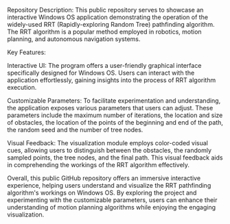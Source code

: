 Repository Description:
  This public repository serves to showcase an interactive Windows OS application demonstrating the operation of the widely-used RRT (Rapidly-exploring Random Tree) pathfinding algorithm. The RRT algorithm is a popular method employed in robotics, motion planning, and autonomous navigation systems.


Key Features:

  Interactive UI: The program offers a user-friendly graphical interface specifically designed for Windows OS. Users can interact with the application effortlessly, gaining insights into the process of RRT algorithm execution.

  Customizable Parameters: To facilitate experimentation and understanding, the application exposes various parameters that users can adjust. These parameters include the maximum number of iterations, the location and size of obstacles, the location of the points of the beginning and end of the path, the random seed and the number of tree nodes.
  
  Visual Feedback: The visualization module employs color-coded visual cues, allowing users to distinguish between the obstacles, the randomly sampled points, the tree nodes, and the final path. This visual feedback aids in comprehending the workings of the RRT algorithm effectively.
  
  Overall, this public GitHub repository offers an immersive interactive experience, helping users understand and visualize the RRT pathfinding algorithm's workings on Windows OS. By exploring the project and experimenting with the customizable parameters, users can enhance their understanding of motion planning algorithms while enjoying the engaging visualization.
  
